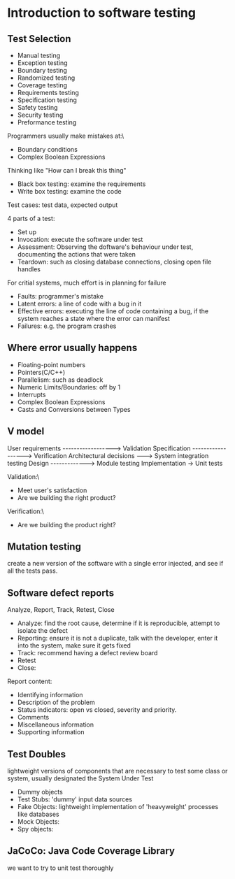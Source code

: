 # Introduction to software testing

## Test Selection

- Manual testing
- Exception testing
- Boundary testing
- Randomized testing
- Coverage testing
- Requirements testing
- Specification testing
- Safety testing
- Security testing
- Preformance testing

Programmers usually make mistakes at:\
- Boundary conditions
- Complex Boolean Expressions

Thinking like "How can I break this thing"

- Black box testing: examine the requirements
- Write box testing: examine the code

Test cases: test data, expected output

4 parts of a test:

- Set up
- Invocation: execute the software under test
- Assessment: Observing the doftware's behaviour under test, documenting the actions that were taken
- Teardown: such as closing database connections, closing open file handles

For critial systems, much effort is in planning for failure

- Faults: programmer's mistake
- Latent errors: a line of code with a bug in it
- Effective errors: executing the line of code containing a bug, if the system reaches a state where the error can manifest
- Failures: e.g. the program crashes

## Where error usually happens

- Floating-point numbers
- Pointers(C/C++)
- Parallelism: such as deadlock
- Numeric Limits/Boundaries: off by 1
- Interrupts
- Complex Boolean Expressions
- Casts and Conversions between Types


## V model
User requirements ------------------> Validation
  Specification ------------------> Verification
    Architectural decisions ---> System integration testing
      Design -------------> Module testing
        Implementation -> Unit tests
        
Validation:\
- Meet user's satisfaction
- Are we building the right product?

Verification:\
- Are we building the product right?

## Mutation testing
create a new version of the software with a single error injected, and see if all the tests pass.

## Software defect reports

Analyze, Report, Track, Retest, Close

- Analyze: find the root cause, determine if it is reproducible, attempt to isolate the defect
- Reporting: ensure it is not a duplicate, talk with the developer, enter it into the system, make sure it gets fixed
- Track: recommend having a defect review board
- Retest
- Close:

Report content:
- Identifying information
- Description of the problem
- Status indicators: open vs closed, severity and priority.
- Comments
- Miscellaneous information
- Supporting information

## Test Doubles
lightweight versions of components that are necessary to test some class or system, usually designated the System Under Test

- Dummy objects
- Test Stubs: 'dummy' input data sources
- Fake Objects: lightweight implementation of 'heavyweight' processes like databases
- Mock Objects:  
- Spy objects:


## JaCoCo: Java Code Coverage Library
we want to try to unit test thoroughly

